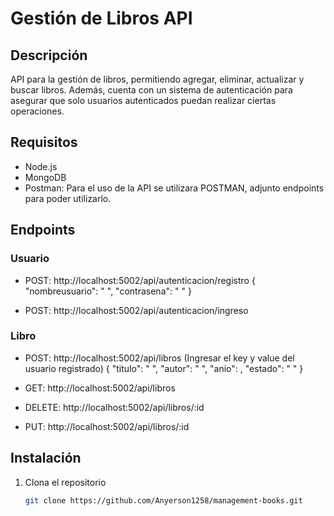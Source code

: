 # Gestión de Libros API

## Descripción

API para la gestión de libros, permitiendo agregar, eliminar, actualizar y buscar libros. Además, cuenta con un sistema de autenticación para asegurar que solo usuarios autenticados puedan realizar ciertas operaciones.

## Requisitos

- Node.js
- MongoDB
- Postman: Para el uso de la API se utilizara POSTMAN, adjunto endpoints para poder utilizarlo.

## Endpoints

 ### Usuario
 - POST:
 http://localhost:5002/api/autenticacion/registro
{
    "nombreusuario": " ",
    "contrasena": " "
}

- POST:
 http://localhost:5002/api/autenticacion/ingreso
 
 ### Libro
 - POST:
 http://localhost:5002/api/libros
 (Ingresar el key y value del usuario registrado)
{
    "titulo": " ",
    "autor": " ",
    "anio": ,
    "estado": " "
}

 - GET:
 http://localhost:5002/api/libros
 - DELETE:
 http://localhost:5002/api/libros/:id
 - PUT: 
 http://localhost:5002/api/libros/:id


## Instalación

1. Clona el repositorio
   ```bash
   git clone https://github.com/Anyerson1258/management-books.git
